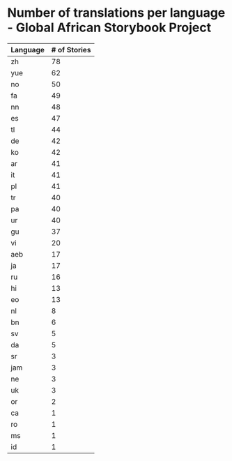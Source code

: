 # Number of translations per language - Global African Storybook Project

Language | # of Stories
-------- | ------------
zh | 78
yue | 62
no | 50
fa | 49
nn | 48
es | 47
tl | 44
de | 42
ko | 42
ar | 41
it | 41
pl | 41
tr | 40
pa | 40
ur | 40
gu | 37
vi | 20
aeb | 17
ja | 17
ru | 16
hi | 13
eo | 13
nl | 8
bn | 6
sv | 5
da | 5
sr | 3
jam | 3
ne | 3
uk | 3
or | 2
ca | 1
ro | 1
ms | 1
id | 1
